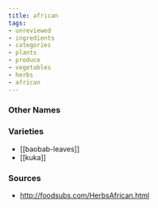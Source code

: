 ```yaml
---
title: african
tags:
- unreviewed
- ingredients
- categories
- plants
- produce
- vegetables
- herbs
- african
---
```



### Other Names


### Varieties

* [[baobab-leaves]]
* [[kuka]]

### Sources
* http://foodsubs.com/HerbsAfrican.html
